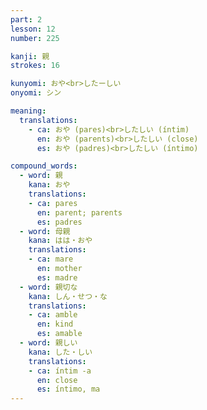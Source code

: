 ```yaml
---
part: 2
lesson: 12
number: 225

kanji: 親
strokes: 16

kunyomi: おや<br>したーしい
onyomi: シン

meaning:
  translations:
    - ca: おや (pares)<br>したしい (íntim)
      en: おや (parents)<br>したしい (close)
      es: おや (padres)<br>したしい (íntimo)

compound_words:
  - word: 親
    kana: おや
    translations:
    - ca: pares
      en: parent; parents
      es: padres
  - word: 母親
    kana: はは・おや
    translations:
    - ca: mare
      en: mother
      es: madre
  - word: 親切な
    kana: しん・せつ・な
    translations:
    - ca: amble
      en: kind
      es: amable
  - word: 親しい
    kana: した・しい
    translations:
    - ca: íntim -a
      en: close
      es: íntimo, ma
---
```

